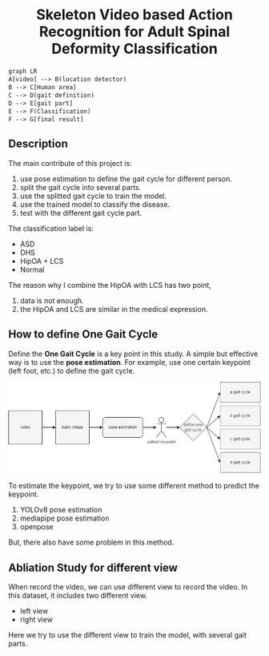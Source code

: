 <div align="center">    
 
# Skeleton Video based Action Recognition for Adult Spinal Deformity Classification
  
<!--
ARXIV   
[![Paper](http://img.shields.io/badge/arxiv-math.co:1480.1111-B31B1B.svg)](https://www.nature.com/articles/nature14539)
-->
<!-- ![CI testing](https://github.com/PyTorchLightning/deep-learning-project-template/workflows/CI%20testing/badge.svg?branch=master&event=push) -->

<!--  
Conference   
-->
</div>
 
``` mermaid
graph LR
A[video] --> B(location detector)
B --> C[Human area]
C --> D(gait definition)
D --> E[gait part]
E --> F(Classification)
F --> G[final result]
```

## Description

The main contribute of this project is:

1. use pose estimation to define the gait cycle for different person.
2. split the gait cycle into several parts.
3. use the splitted gait cycle to train the model.
4. use the trained model to classify the disease.
5. test with the different gait cycle part.

The classification label is:

- ASD
- DHS
- HipOA + LCS
- Normal

The reason why I combine the HipOA with LCS has two point,

1. data is not enough.
2. the HipOA and LCS are similar in the medical expression.

## How to define One Gait Cycle

Define the **One Gait Cycle** is a key point in this study.
A simple but effective way is to use the **pose estimation**.
For example, use one certain keypoint (left foot, etc.) to define the gait cycle.

![define one gait cycle](images/define_one_gait_cycle.png)

To estimate the keypoint, we try to use some different method to predict the keypoint.

1. YOLOv8 pose estimation
2. mediapipe pose estimation
3. openpose

But, there also have some problem in this method.

## Abliation Study for different view

When record the video, we can use different view to record the video.
In this dataset, it includes two different view.

- left view
- right view

Here we try to use the different view to train the model, with several gait parts.
<!-- 
## Citation

```
@article{YourName,
  title={Your Title},
  author={Your team},
  journal={Location},
  year={Year}
}
``` -->
